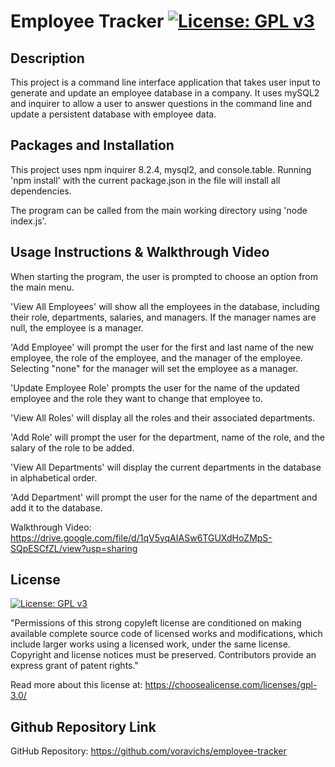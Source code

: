 # Employee Tracker [![License: GPL v3](https://img.shields.io/badge/License-GPLv3-blue.svg)](https://www.gnu.org/licenses/gpl-3.0) 

## Description

This project is a command line interface application that takes user input to generate and update an employee database in a company. It uses mySQL2 and inquirer to allow a user to answer questions in the command line and update a persistent database with employee data.

## Packages and Installation

This project uses npm inquirer 8.2.4, mysql2, and console.table. Running 'npm install' with the current package.json in the file will install all dependencies. 

The program can be called from the main working directory using 'node index.js'.

## Usage Instructions & Walkthrough Video

When starting the program, the user is prompted to choose an option from the main menu. 

'View All Employees' will show all the employees in the database, including their role, departments, salaries, and managers. If the manager names are null, the employee is a manager.

'Add Employee' will prompt the user for the first and last name of the new employee, the role of the employee, and the manager of the employee. Selecting "none" for the manager will set the employee as a manager.

'Update Employee Role' prompts the user for the name of the updated employee and the role they want to change that employee to.

'View All Roles' will display all the roles and their associated departments.

'Add Role' will prompt the user for the department, name of the role, and the salary of the role to be added.

'View All Departments' will display the current departments in the database in alphabetical order.

'Add Department' will prompt the user for the name of the department and add it to the database.

Walkthrough Video: https://drive.google.com/file/d/1qV5yqAIASw6TGUXdHoZMpS-SQpESCfZL/view?usp=sharing

## License 

[![License: GPL v3](https://img.shields.io/badge/License-GPLv3-blue.svg)](https://www.gnu.org/licenses/gpl-3.0) 

"Permissions of this strong copyleft license are conditioned on making available complete source code of licensed works and modifications, which include larger works using a licensed work, under the same license. Copyright and license notices must be preserved. Contributors provide an express grant of patent rights."

Read more about this license at: https://choosealicense.com/licenses/gpl-3.0/


## Github Repository Link

GitHub Repository: https://github.com/voravichs/employee-tracker




